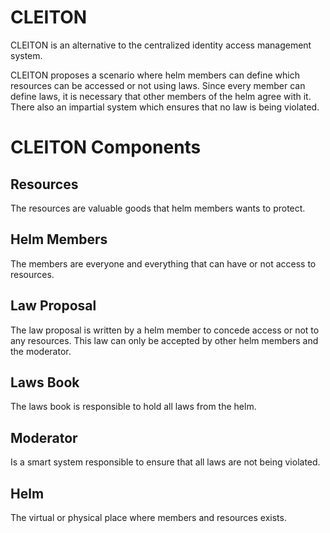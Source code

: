 # CLEITON
CLEITON is an alternative to the centralized identity access management system.

CLEITON proposes a scenario where helm members can define which resources can be accessed or not using laws. 
Since every member can define laws, it is necessary that other members of the helm agree with it. There also an impartial system which ensures that no law is being violated.

# CLEITON Components
## Resources
The resources are valuable goods that helm members wants to protect.

## Helm Members
The members are everyone and everything that can have or not access to resources.

## Law Proposal
The law proposal is written by a helm member to concede access or not to any resources. This law can only be accepted by other helm members and the moderator.

## Laws Book
The laws book is responsible to hold all laws from the helm.

## Moderator
Is a smart system responsible to ensure that all laws are not being violated.

## Helm
The virtual or physical place where members and resources exists.
